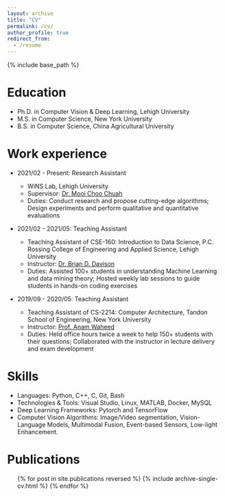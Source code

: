 ```yaml
---
layout: archive
title: "CV"
permalink: /cv/
author_profile: true
redirect_from:
  - /resume
---
```


{% include base_path %}

Education
======
* Ph.D. in Computer Vision & Deep Learning, Lehigh University
* M.S. in Computer Science, New York University
* B.S. in Computer Science, China Agricultural University
  
Work experience
======
* 2021/02 - Present: Research Assistant
  * WiNS Lab, Lehigh University
  * Supervisor: [Dr. Mooi Choo Chuah](https://www.cse.lehigh.edu/~chuah/)
  * Duties: Conduct research and propose cutting-edge algorithms; Design experiments and perform qualitative and quantitative evaluations

* 2021/02 - 2021/05: Teaching Assistant
  * Teaching Assistant of CSE-160: Introduction to Data Science, P.C. Rossing College of Engineering and Applied Science, Lehigh University
  * Instructor: [Dr. Brian D. Davison](https://www.cse.lehigh.edu/~brian/)
  * Duties: Assisted 100+ students in understanding Machine Learning and data mining theory; Hosted weekly lab sessions to guide students in hands-on coding exercises

* 2019/09 - 2020/05: Teaching Assistant
  * Teaching Assistant of CS-2214: Computer Architecture, Tandon School of Engineering, New York University
  * Instructor: [Prof. Anam Waheed](https://www.linkedin.com/in/anam-waheed/)
  * Duties: Held office hours twice a week to help 150+ students with their questions; Collaborated with the instructor in lecture delivery and exam development
  
Skills
======
* Languages: Python, C++, C, Git, Bash
* Technologies & Tools: Visual Studio, Linux, MATLAB, Docker, MySQL
* Deep Learning Frameworks: Pytorch and TensorFlow
* Computer Vision Algorithms: Image/Video segmentation, Vision-Language Models, Multimodal Fusion, Event-based Sensors, Low-light Enhancement.

Publications
======
  <ul>{% for post in site.publications reversed %}
    {% include archive-single-cv.html %}
  {% endfor %}</ul>
